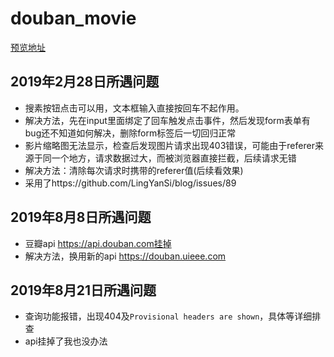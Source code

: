 # douban_movie
[预览地址](https://xiaoweimei.github.io/douban_movie/douban_movie.html)
## 2019年2月28日所遇问题
- 搜素按钮点击可以用，文本框输入直接按回车不起作用。
- 解决方法，先在input里面绑定了回车触发点击事件，然后发现form表单有bug还不知道如何解决，删除form标签后一切回归正常
- 影片缩略图无法显示，检查后发现图片请求出现403错误，可能由于referer来源于同一个地方，请求数据过大，而被浏览器直接拦截，后续请求无错
- 解决方法：清除每次请求时携带的referer值(后续看效果)
- 采用了https://github.com/LingYanSi/blog/issues/89
## 2019年8月8日所遇问题
- 豆瓣api https://api.douban.com挂掉
- 解决方法，换用新的api https://douban.uieee.com
## 2019年8月21日所遇问题
- 查询功能报错，出现404及`Provisional headers are shown`，具体等详细排查
- api挂掉了我也没办法
